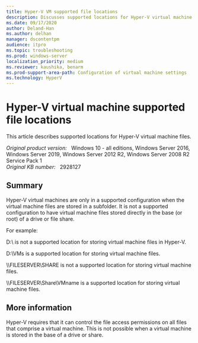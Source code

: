 ```yaml
---
title: Hyper-V VM supported file locations
description: Discusses supported locations for Hyper-V virtual machine files.
ms.date: 09/17/2020
author: Deland-Han 
ms.author: delhan
manager: dscontentpm
audience: itpro
ms.topic: troubleshooting
ms.prod: windows-server
localization_priority: medium
ms.reviewer: kaushika, benarm
ms.prod-support-area-path: Configuration of virtual machine settings
ms.technology: HyperV
---
```

# Hyper-V virtual machine supported file locations

This article describes supported locations for Hyper-V virtual machine files.

_Original product version:_ &nbsp; Windows 10 - all editions, Windows Server 2016, Windows Server 2019, Windows Server 2012 R2, Windows Server 2008 R2 Service Pack 1  
_Original KB number:_ &nbsp; 2928127

## Summary

Hyper-V virtual machines are only in a supported configuration when the virtual machine files are stored in a subfolder. It is not a supported configuration to have virtual machine files stored directly in the base (or root) of a drive or file share.

For example:

D:\ is not a supported location for storing virtual machine files in Hyper-V.

D:\VMs is a supported location for storing virtual machine files.

\\\\FILESERVER\SHARE is not a supported location for storing virtual machine files.

\\\\FILESERVER\Share\VMname is a supported location for storing virtual machine files.

## More information

Hyper-V requires that it can control the file access permissions on all files that comprise a virtual machine. This is not possible when a virtual machine is stored in the base of a drive or share.
